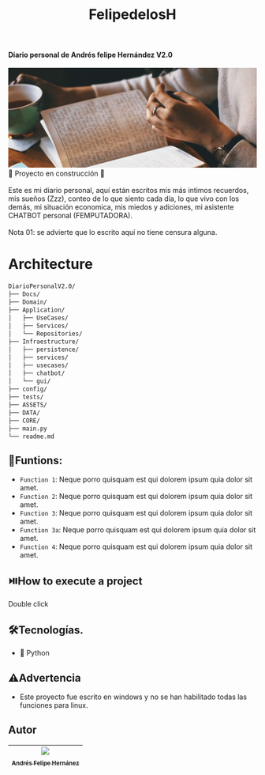 <h1 align="center"> FelipedelosH </h1>
<br>
<h4>Diario personal de Andrés felipe Hernández V2.0</h4>

![Banner](Docs/banner.png)
<br>
:construction: Proyecto en construcción :construction:
<br><br>
Este es mi diario personal, aquí están escritos mis más intimos recuerdos, mis sueños (Zzz), conteo de lo que siento cada día, lo que vivo con los demás, mi situación economica, mis miedos y adiciones, mi asistente CHATBOT personal (FEMPUTADORA).
<br><br>
Nota 01: se advierte que lo escrito aquí no tiene censura alguna.
<br>

# Architecture

```
DiarioPersonalV2.0/
├── Docs/
├── Domain/
├── Application/
│   ├── UseCases/
│   ├── Services/
│   └── Repositories/
├── Infraestructure/
│   ├── persistence/
│   ├── services/
│   ├── usecases/
│   ├── chatbot/
│   └── gui/
├── config/
├── tests/
├── ASSETS/
├── DATA/
├── CORE/
├── main.py
└── readme.md
```


## :hammer:Funtions:

- `Function 1`: Neque porro quisquam est qui dolorem ipsum quia dolor sit amet.<br>
- `Function 2`: Neque porro quisquam est qui dolorem ipsum quia dolor sit amet.<br>
- `Function 3`: Neque porro quisquam est qui dolorem ipsum quia dolor sit amet.<br>
- `Function 3a`: Neque porro quisquam est qui dolorem ipsum quia dolor sit amet.<br>
- `Function 4`: Neque porro quisquam est qui dolorem ipsum quia dolor sit amet.<br>


## :play_or_pause_button:How to execute a project

Double click

## :hammer_and_wrench:Tecnologías.

- :snake: Python

## :warning:Advertencia

- Este proyecto fue escrito en windows y no se han habilitado todas las funciones para linux.

## Autor

| [<img src="https://avatars.githubusercontent.com/u/38327255?v=4" width=115><br><sub>Andrés Felipe Hernánez</sub>](https://github.com/felipedelosh)|
| :---: |